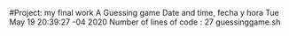 #Project: my final  work A Guessing game
Date and time, fecha y hora
Tue May 19 20:39:27 -04 2020
Number of lines of  code : 
27 guessinggame.sh

